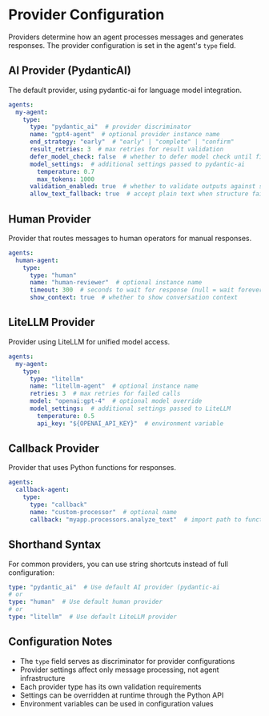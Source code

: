 # Provider Configuration

Providers determine how an agent processes messages and generates responses. The provider configuration is set in the agent's `type` field.

## AI Provider (PydanticAI)
The default provider, using pydantic-ai for language model integration.

```yaml
agents:
  my-agent:
    type:
      type: "pydantic_ai"  # provider discriminator
      name: "gpt4-agent"  # optional provider instance name
      end_strategy: "early"  # "early" | "complete" | "confirm"
      result_retries: 3  # max retries for result validation
      defer_model_check: false  # whether to defer model check until first run
      model_settings:  # additional settings passed to pydantic-ai
        temperature: 0.7
        max_tokens: 1000
      validation_enabled: true  # whether to validate outputs against schemas
      allow_text_fallback: true  # accept plain text when structure fails
```

## Human Provider
Provider that routes messages to human operators for manual responses.

```yaml
agents:
  human-agent:
    type:
      type: "human"
      name: "human-reviewer"  # optional instance name
      timeout: 300  # seconds to wait for response (null = wait forever)
      show_context: true  # whether to show conversation context
```

## LiteLLM Provider
Provider using LiteLLM for unified model access.

```yaml
agents:
  my-agent:
    type:
      type: "litellm"
      name: "litellm-agent"  # optional instance name
      retries: 3  # max retries for failed calls
      model: "openai:gpt-4"  # optional model override
      model_settings:  # additional settings passed to LiteLLM
        temperature: 0.5
        api_key: "${OPENAI_API_KEY}"  # environment variable
```

## Callback Provider
Provider that uses Python functions for responses.

```yaml
agents:
  callback-agent:
    type:
      type: "callback"
      name: "custom-processor"  # optional name
      callback: "myapp.processors.analyze_text"  # import path to function
```

## Shorthand Syntax
For common providers, you can use string shortcuts instead of full configuration:

```yaml
type: "pydantic_ai"  # Use default AI provider (pydantic-ai
# or
type: "human"  # Use default human provider
# or
type: "litellm"  # Use default LiteLLM provider
```

## Configuration Notes
- The `type` field serves as discriminator for provider configurations
- Provider settings affect only message processing, not agent infrastructure
- Each provider type has its own validation requirements
- Settings can be overridden at runtime through the Python API
- Environment variables can be used in configuration values
